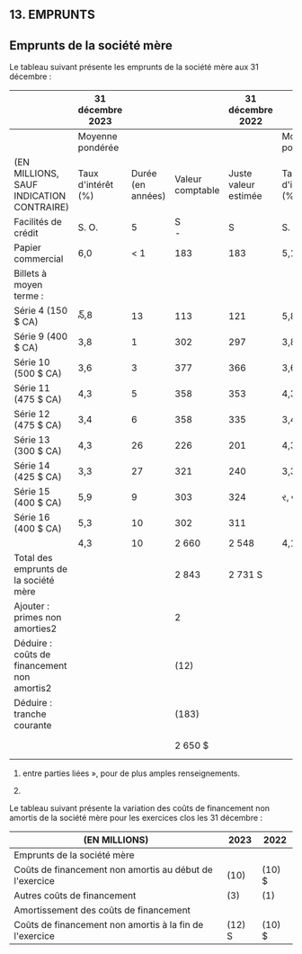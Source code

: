 ## 13. EMPRUNTS

## Emprunts de la société mère

Le tableau suivant présente les emprunts de la société mère aux 31 décembre :

|                                             | 31 décembre 2023         |                      |                     | 31 décembre 2022           |                          |                      |                     |                            |
|---------------------------------------------|--------------------------|----------------------|---------------------|----------------------------|--------------------------|----------------------|---------------------|----------------------------|
|                                             | Moyenne pondérée         |                      |                     |                            | Moyenne pondérée         |                      |                     |                            |
| (EN MILLIONS, SAUF<br>INDICATION CONTRAIRE) | Taux<br>d'intérêt<br>(%) | Durée<br>(en années) | Valeur<br>comptable | Juste<br>valeur<br>estimée | Taux<br>d'intérêt<br>(%) | Durée<br>(en années) | Valeur<br>comptable | Juste<br>valeur<br>estimée |
| Facilités de crédit                         | S. O.                    | 5                    | S<br>-              | S                          | S. O.                    | 5                    | S<br>-              | S                          |
| Papier commercial                           | 6,0                      | < 1                  | 183                 | 183                        | 5,1                      | < 1                  | 249                 | 249                        |
| Billets à moyen terme :                     |                          |                      |                     |                            |                          |                      |                     |                            |
| Série 4 (150 \$ CA)                         | న్,8                     | 13                   | 113                 | 121                        | 5,8                      | 14                   | 111                 | 114                        |
| Série 9 (400 \$ CA)                         | 3,8                      | 1                    | 302                 | 297                        | 3,8                      | 2                    | 295                 | 286                        |
| Série 10 (500 \$ CA)                        | 3,6                      | 3                    | 377                 | 366                        | 3,6                      | 4                    | 369                 | 350                        |
| Série 11 (475 \$ CA)                        | 4,3                      | 5                    | 358                 | 353                        | 4,3                      | 6                    | 3 ਦੇ 1              | 338                        |
| Série 12 (475 \$ CA)                        | 3,4                      | 6                    | 358                 | 335                        | 3,4                      | 7                    | 3 ਦੀ                | 316                        |
| Série 13 (300 \$ CA)                        | 4,3                      | 26                   | 226                 | 201                        | 4,3                      | 27                   | 221                 | 184                        |
| Série 14 (425 \$ CA)                        | 3,3                      | 27                   | 321                 | 240                        | 3,3                      | 28                   | 314                 | 218                        |
| Série 15 (400 \$ CA)                        | 5,9                      | 9                    | 303                 | 324                        | ર, વ                     | 10                   | ટેતેર               | 307                        |
| Série 16 (400 \$ CA)                        | 5,3                      | 10                   | 302                 | 311                        |                          |                      |                     |                            |
|                                             | 4,3                      | 10                   | 2 660               | 2 548                      | 4,1                      | 11                   | 2 307               | 2 113                      |
| Total des emprunts de la société mère       |                          |                      | 2 843               | 2 731 S                    |                          |                      | 2 256               | 2 362<br>S                 |
| Ajouter : primes non amorties2              |                          |                      | 2                   |                            |                          |                      | 2                   |                            |
| Déduire : coûts de financement non amortis2 |                          |                      | (12)                |                            |                          |                      | (10)                |                            |
| Déduire : tranche courante                  |                          |                      | (183)               |                            |                          |                      | (249)               |                            |
|                                             |                          |                      | 2 650 \$            |                            |                          |                      | 2 299<br>ਦਿੱਤਾ      |                            |

1) entre parties liées », pour de plus amples renseignements.

2)

Le tableau suivant présente la variation des coûts de financement non amortis de la société mère pour les exercices clos les 31 décembre :

| (EN MILLIONS)                                           | 2023   | 2022    |
|---------------------------------------------------------|--------|---------|
| Emprunts de la société mère                             |        |         |
| Coûts de financement non amortis au début de l'exercice | (10)   | (10) \$ |
| Autres coûts de financement                             | (3)    | (1)     |
| Amortissement des coûts de financement                  |        |         |
| Coûts de financement non amortis à la fin de l'exercice | (12) S | (10) \$ |